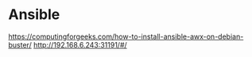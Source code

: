# Ansible












https://computingforgeeks.com/how-to-install-ansible-awx-on-debian-buster/
http://192.168.6.243:31191/#/
